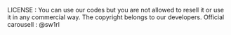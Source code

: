 LICENSE : You can use our codes but you are not allowed to resell it or use it in any commercial way. The copyright belongs to our developers.
Official carousell : @sw1rl
